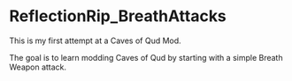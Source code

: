 # ReflectionRip_BreathAttacks

This is my first attempt at a Caves of Qud Mod.

The goal is to learn modding Caves of Qud by starting with a simple Breath
Weapon attack.
